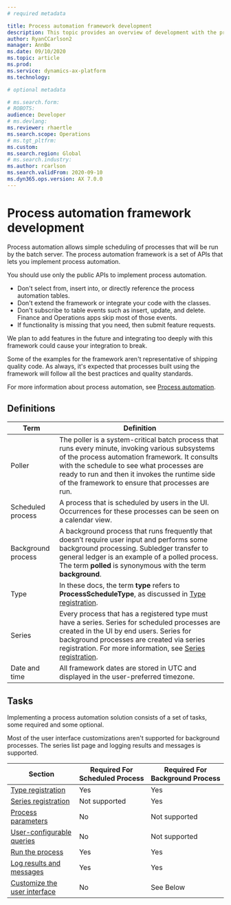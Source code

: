 ```yaml
---
# required metadata

title: Process automation framework development
description: This topic provides an overview of development with the process automation framework.
author: RyanCCarlson2
manager: AnnBe
ms.date: 09/10/2020
ms.topic: article
ms.prod: 
ms.service: dynamics-ax-platform
ms.technology: 

# optional metadata

# ms.search.form: 
# ROBOTS: 
audience: Developer
# ms.devlang: 
ms.reviewer: rhaertle
ms.search.scope: Operations
# ms.tgt_pltfrm: 
ms.custom:
ms.search.region: Global
# ms.search.industry: 
ms.author: rcarlson
ms.search.validFrom: 2020-09-10
ms.dyn365.ops.version: AX 7.0.0
---
```


# Process automation framework development

Process automation allows simple scheduling of processes that will be run by the batch server. The process automation framework is a set of APIs that lets you implement process automation.

You should use only the public APIs to implement process automation.

- Don't select from, insert into, or directly reference the process automation tables.
- Don't extend the framework or integrate your code with the classes.
- Don't subscribe to table events such as insert, update, and delete. Finance and Operations apps skip most of those events.
- If functionality is missing that you need, then submit feature requests.

We plan to add features in the future and integrating too deeply with this framework could cause your integration to break.

Some of the examples for the framework aren't representative of shipping quality code. As always, it's expected that processes built using the framework will follow all the best practices and quality standards.

For more information about process automation, see [Process automation](../sysadmin/process-automation.md).

## Definitions

| Term | Definition                                                                             |
|------------------|--------------------------------------------------------------------------------- |
| Poller             | The poller is a system-critical batch process that runs every minute, invoking various subsystems of the process automation framework. It consults with the schedule to see what processes are ready to run and then it invokes the runtime side of the framework to ensure that processes are run. |
| Scheduled process  | A process that is scheduled by users in the UI. Occurrences for these processes can be seen on a calendar view. |
| Background process | A background process that runs frequently that doesn’t require user input and performs some background processing. Subledger transfer to general ledger is an example of a polled process. The term **polled** is synonymous with the term **background**.  |
| Type               | In these docs, the term **type** refers to **ProcessScheduleType**, as discussed in [Type registration](type-registration.md). |
| Series             | Every process that has a registered type must have a series. Series for scheduled processes are created in the UI by end users. Series for background processes are created via series registration. For more information, see [Series registration](series-registration.md). |
| Date and time         | All framework dates are stored in UTC and displayed in the user-preferred timezone. |

## Tasks

Implementing a process automation solution consists of a set of tasks, some required and some optional.

Most of the user interface customizations aren't supported for background processes. The series list page and logging results and messages is supported.

| Section                                             | Required For Scheduled Process | Required For Background Process |
|-----------------------------------------------------|---------------|-----------------------|
| [Type registration](type-registration.md)           | Yes           | Yes                   |
| [Series registration](series-registration.md)       | Not supported | Yes                   |
| [Process parameters](process-parameters.md)         | No            | Not supported         |
| [User-configurable queries](user-queries.md)        | No            | Not supported         |
| [Run the process](process-execution.md)           | Yes           | Yes                   |
| [Log results and messages](result-logging.md)       | Yes           | Yes                   |
| [Customize the user interface](ui-customization.md) | No            | See Below             |
